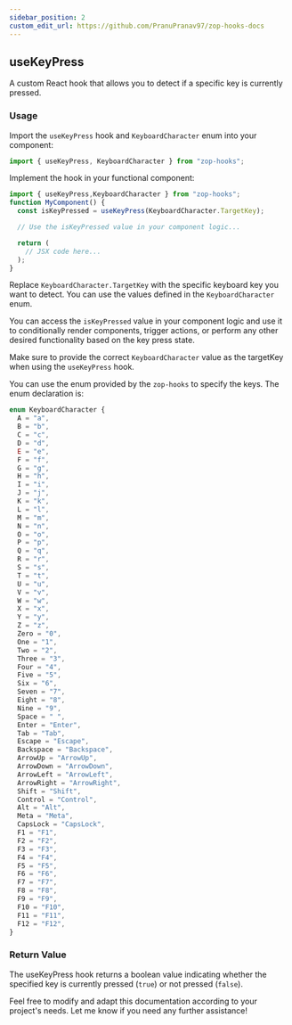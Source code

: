 ```yaml
---
sidebar_position: 2
custom_edit_url: https://github.com/PranuPranav97/zop-hooks-docs
---
```


## useKeyPress

A custom React hook that allows you to detect if a specific key is currently pressed.

### Usage

Import the `useKeyPress` hook and `KeyboardCharacter` enum into your component:

```typescript
import { useKeyPress, KeyboardCharacter } from "zop-hooks";
```

Implement the hook in your functional component:

```typescript
import { useKeyPress,KeyboardCharacter } from "zop-hooks";
function MyComponent() {
  const isKeyPressed = useKeyPress(KeyboardCharacter.TargetKey);

  // Use the isKeyPressed value in your component logic...

  return (
    // JSX code here...
  );
}

```

Replace `KeyboardCharacter.TargetKey` with the specific keyboard key you want to detect. You can use the values defined in the `KeyboardCharacter` enum.

You can access the `isKeyPressed` value in your component logic and use it to conditionally render components, trigger actions, or perform any other desired functionality based on the key press state.

Make sure to provide the correct `KeyboardCharacter` value as the targetKey when using the `useKeyPress` hook.

You can use the enum provided by the `zop-hooks` to specify the keys.
The enum declaration is:

```typescript
enum KeyboardCharacter {
  A = "a",
  B = "b",
  C = "c",
  D = "d",
  E = "e",
  F = "f",
  G = "g",
  H = "h",
  I = "i",
  J = "j",
  K = "k",
  L = "l",
  M = "m",
  N = "n",
  O = "o",
  P = "p",
  Q = "q",
  R = "r",
  S = "s",
  T = "t",
  U = "u",
  V = "v",
  W = "w",
  X = "x",
  Y = "y",
  Z = "z",
  Zero = "0",
  One = "1",
  Two = "2",
  Three = "3",
  Four = "4",
  Five = "5",
  Six = "6",
  Seven = "7",
  Eight = "8",
  Nine = "9",
  Space = " ",
  Enter = "Enter",
  Tab = "Tab",
  Escape = "Escape",
  Backspace = "Backspace",
  ArrowUp = "ArrowUp",
  ArrowDown = "ArrowDown",
  ArrowLeft = "ArrowLeft",
  ArrowRight = "ArrowRight",
  Shift = "Shift",
  Control = "Control",
  Alt = "Alt",
  Meta = "Meta",
  CapsLock = "CapsLock",
  F1 = "F1",
  F2 = "F2",
  F3 = "F3",
  F4 = "F4",
  F5 = "F5",
  F6 = "F6",
  F7 = "F7",
  F8 = "F8",
  F9 = "F9",
  F10 = "F10",
  F11 = "F11",
  F12 = "F12",
}
```

### Return Value

The useKeyPress hook returns a boolean value indicating whether the specified key is currently pressed (`true`) or not pressed (`false`).

Feel free to modify and adapt this documentation according to your project's needs. Let me know if you need any further assistance!
